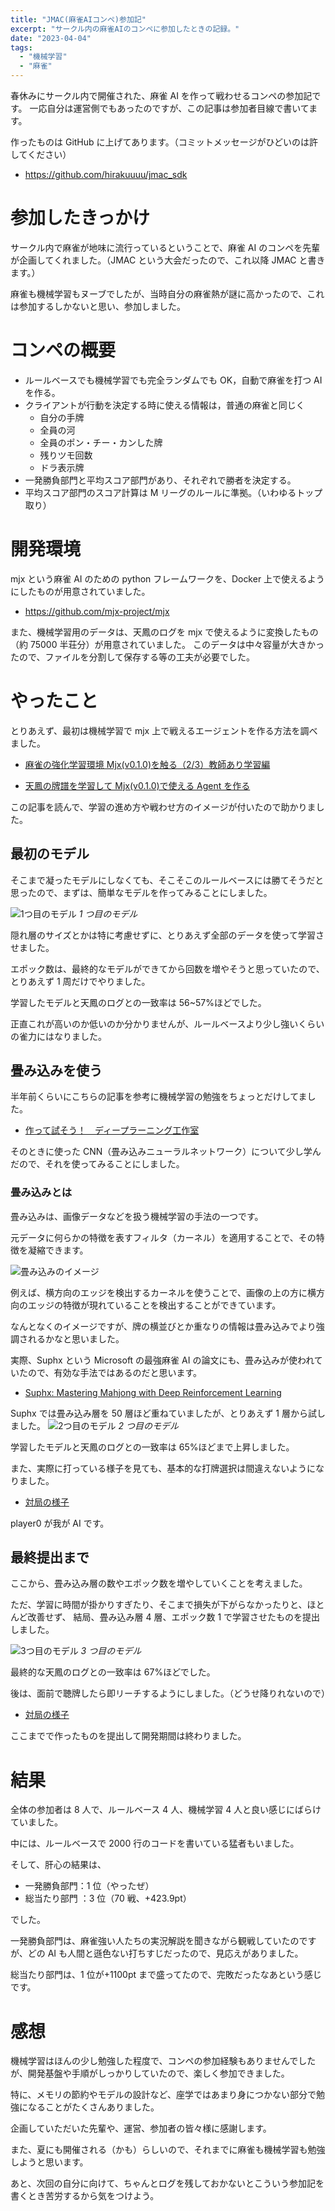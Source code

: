 ```yaml
---
title: "JMAC(麻雀AIコンペ)参加記"
excerpt: "サークル内の麻雀AIのコンペに参加したときの記録。"
date: "2023-04-04"
tags:
  - "機械学習"
  - "麻雀"
---
```


春休みにサークル内で開催された、麻雀 AI を作って戦わせるコンペの参加記です。
一応自分は運営側でもあったのですが、この記事は参加者目線で書いてます。

作ったものは GitHub に上げてあります。（コミットメッセージがひどいのは許してください）

- https://github.com/hirakuuuu/jmac_sdk

# 参加したきっかけ

サークル内で麻雀が地味に流行っているということで、麻雀 AI のコンペを先輩が企画してくれました。（JMAC という大会だったので、これ以降 JMAC と書きます。）

麻雀も機械学習もヌーブでしたが、当時自分の麻雀熱が謎に高かったので、これは参加するしかないと思い、参加しました。

# コンペの概要

- ルールベースでも機械学習でも完全ランダムでも OK，自動で麻雀を打つ AI を作る。
- クライアントが行動を決定する時に使える情報は，普通の麻雀と同じく
  - 自分の手牌
  - 全員の河
  - 全員のポン・チー・カンした牌
  - 残りツモ回数
  - ドラ表示牌
- 一発勝負部門と平均スコア部門があり、それぞれで勝者を決定する。
- 平均スコア部門のスコア計算は M リーグのルールに準拠。（いわゆるトップ取り）

# 開発環境

mjx という麻雀 AI のための python フレームワークを、Docker 上で使えるようにしたものが用意されていました。

- https://github.com/mjx-project/mjx

また、機械学習用のデータは、天鳳のログを mjx で使えるように変換したもの（約 75000 半荘分）が用意されていました。
このデータは中々容量が大きかったので、ファイルを分割して保存する等の工夫が必要でした。

# やったこと

とりあえず、最初は機械学習で mjx 上で戦えるエージェントを作る方法を調べました。

- [麻雀の強化学習環境 Mjx(v0.1.0)を触る（2/3）教師あり学習編](https://note.com/oshizo/n/n4eae69dbeb23)

- [天鳳の牌譜を学習して Mjx(v0.1.0)で使える Agent を作る](https://note.com/oshizo/n/n61441adc340c)

この記事を読んで、学習の進め方や戦わせ方のイメージが付いたので助かりました。

## 最初のモデル

そこまで凝ったモデルにしなくても、そこそこのルールベースには勝てそうだと思ったので、まずは、簡単なモデルを作ってみることにしました。

![1つ目のモデル](/assets/blog/jmac-2023-spring/model1.png)
_1 つ目のモデル_

隠れ層のサイズとかは特に考慮せずに、とりあえず全部のデータを使って学習させました。

エポック数は、最終的なモデルができてから回数を増やそうと思っていたので、とりあえず 1 周だけでやりました。

学習したモデルと天鳳のログとの一致率は 56~57%ほどでした。

正直これが高いのか低いのか分かりませんが、ルールベースより少し強いくらいの雀力にはなりました。

## 畳み込みを使う

半年前くらいにこちらの記事を参考に機械学習の勉強をちょっとだけしてました。

- [作って試そう！　ディープラーニング工作室](https://atmarkit.itmedia.co.jp/ait/series/18508/)

そのときに使った CNN（畳み込みニューラルネットワーク）について少し学んだので、それを使ってみることにしました。

### 畳み込みとは

畳み込みは、画像データなどを扱う機械学習の手法の一つです。

元データに何らかの特徴を表すフィルタ（カーネル）を適用することで、その特徴を凝縮できます。

![畳み込みのイメージ](/assets/blog/jmac-2023-spring/convolution.png)

例えば、横方向のエッジを検出するカーネルを使うことで、画像の上の方に横方向のエッジの特徴が現れていることを検出することができています。

なんとなくのイメージですが、牌の横並びとか重なりの情報は畳み込みでより強調されるかなと思いました。

実際、Suphx という Microsoft の最強麻雀 AI の論文にも、畳み込みが使われていたので、有効な手法ではあるのだと思います。

- [Suphx: Mastering Mahjong with Deep Reinforcement Learning](https://arxiv.org/abs/2003.13590)

Suphx では畳み込み層を 50 層ほど重ねていましたが、とりあえず 1 層から試しました。
![2つ目のモデル](/assets/blog/jmac-2023-spring/model2.png)
_2 つ目のモデル_

学習したモデルと天鳳のログとの一致率は 65%ほどまで上昇しました。

また、実際に打っている様子を見ても、基本的な打牌選択は間違えないようになりました。

- [対局の様子](<https://tenhou.net/5/#json={"title":["",""],"name":["player_3","player_2","player_1","player_0"],"rule":{"disp":"","aka":1},"log":[[[0,0,0],[25000,25000,25000,25000],[32,33],[],[35,47,25,46,36,47,13,44,21,45,38,38,34],[26,24,"4747p47",38,31,37,31],[46,44,13,45,21,34],[18,29,19,28,15,33,39,13,39,47,36,23,23],[18,18,15,"3939p39",16,"18m181818",21,43,35],[36,47,33,13,60,0,23,60,60],[33,45,23,53,12,19,47,46,39,29,13,16,17],[42,11,"c131112",43,19,25,"1919p19",21],[16,39,42,47,23,45,43,25],[37,44,32,46,41,11,38,12,44,14,36,43,43],[41,18,14,13,19,28,16],[11,46,18,32,60,60,44],["和了",[2100,-700,-700,-700],[0,0,0,"1飜40符2100点","役牌 中(1飜)"]]],[[0,1,0],[27100,24300,24300,24300],[26,42],[35,42],[25,47,29,34,19,34,21,29,18,29,11,28,52],[23,"292929m29",39,26,36,33,11,38,"c275226",12,41,24,35,"c333435",44,16,32,18,45],[47,0,28,25,39,60,21,19,23,11,18,60,41,11,34,12,60,16,18],[37,44,29,37,31,33,33,42,41,17,51,16,21],[34,43,17,39,"p333333",32,53,13,44,"c181617",36,17,32,"c345336",22,28,38],[29,41,60,43,39,42,44,21,60,31,32,13,60,17,34,51,60],[22,14,24,27,39,14,19,36,28,38,14,13,37],[46,25,42,"c393738",45,47,23,21,18,32,15,24,24,43,22,15],[60,36,13,42,25,45,39,47,60,19,24,15,32,60,22,60],[41,43,27,19,11,14,23,31,47,27,46,16,31],[17,33,46,46,15,26,19,45,45,43,25,11,31,13,34,27],[43,11,23,41,47,27,60,60,60,60,33,"r11",60,60,60,60],["和了",[-5500,0,0,6500],[3,0,3,"3飜40符5200点","立直(1飜)","役牌 發(1飜)","ドラ(1飜)"]]],[[1,0,0],[21600,24300,24300,29800],[41],[14],[21,19,22,36,29,28,33,44,35,33,46,11,33],[19,38,35,47,"c343536",19,25,17],[44,35,38,46,47,22,11,60],[32,16,14,41,23,53,47,46,34,15,27,21,41],[36,18,"c353436",44,24,26,"c222123",45],[27,60,32,46,60,47,26,44],[18,28,38,51,26,38,23,12,12,13,13,47,39],["c272628",29,37,"3838p38",22,"c242223",39,31,43],[39,47,12,37,51,18,12,29,31],[13,11,18,12,25,23,38,26,39,17,32,16,16],[22,43,24,15,52,34,46,26,28],[32,60,38,39,"r26",60,60,60,60],["和了",[-7700,0,0,8700],[3,0,3,"4飜30符7700点","立直(1飜)","平和(1飜)","裏ドラ(1飜)","赤ドラ(1飜)"]]],[[2,0,0],[13900,24300,24300,37500],[11],[],[29,27,26,12,31,16,12,39,39,23,19,47,32],[28,14,29,11,46,34,43,"3939p39",34,"c292728"],[47,26,60,19,60,60,23,43,31,11],[44,43,45,35,33,32,47,21,24,47,42,18,31],["p474747",31,13,12,28,"c343335",39,42,"p313131"],[45,43,18,24,21,44,60,32,28],[16,27,21,26,32,28,22,24,53,17,11,44,45],[33,27,33,"c181617",19,41,47,37,"c282627"],[44,11,45,53,32,19,60,21,41],[28,36,42,41,13,43,17,45,46,13,38,19,16],[36,29,38,24,21,22,41,32,18],[41,43,45,42,60,46,60,60,29],["和了",[-2000,2000,0,0],[1,0,1,"2飜30符2000点","役牌 中(1飜)","ドラ(1飜)"]]],[[3,0,0],[11900,26300,24300,37500],[53],[],[27,46,31,27,16,34,24,38,44,37,14,34,51],[44,22,36,35,"27p2727",31,45,41,"c383637",29,28,19,16],[31,46,44,44,38,60,60,60,22,35,24,60,60],[21,13,14,45,34,33,11,43,33,26,22,22,45],[32,"33p3333",28,52,32,13,"p454545",24,17,25,"c245226",18,33],[21,43,60,14,22,11,22,32,60,60,32,60,"33k333333"],[14,47,44,12,34,39,32,47,47,13,38,12,38],[16,27,17,"c141213",45,"38p3838",27,23,23,15,24,18,31],[60,12,39,44,27,17,14,45,27,60,60,60,60],[43,36,21,37,42,29,15,19,19,18,38,42,46],[22,33,43,37,29,41,25,17,35,41,26,15,14],[29,60,46,60,60,60,60,19,38,60,21,22,43],["和了",[0,-2600,2600,0],[2,1,2,"2飜40符2600点","槍槓(1飜)","役牌 中(1飜)"]]],[[4,0,0],[11900,23700,26900,37500],[34,15],[],[43,38,15,25,46,39,46,17,38,11,11,46,26],[32,11,21,42,22,28,"46m464646",18,14,"3838p38",31,21,33],[39,32,60,43,42,25,0,22,18,14,26,28,31],[42,26,23,52,47,17,38,27,53,25,28,47,24],[12,18,41,23,"p255225","4747p47","c222324",19,17,"c262728",41,13],[17,53,18,41,42,23,12,38,19,17,60,60],[39,35,32,19,45,42,12,23,29,36,34,22,26],[32,"32p3232","c533436",47,46,33,41,12,24,35,21,33],[39,19,45,12,26,47,46,29,12,35,24,33],[16,32,16,21,37,28,37,28,31,13,18,18,45],[43,25,31,14,29,13,33,14,36,26],[60,21,13,32,60,45,60,"r13",60,60],["和了",[0,8700,0,-7700],[1,3,1,"4飜30符7700点","役牌 中(1飜)","混一色(2飜)","赤ドラ(1飜)"]]],[[5,0,0],[11900,32400,26900,28800],[17],[32],[15,44,17,37,33,19,27,21,34,45,18,14,26],[33,32,51,29,41,"c181719",16,"c131451",39],[45,33,15,44,26,41,21,37,29],[37,18,42,36,22,34,38,16,41,21,31,28,16],[38,23,43,41,31,24,23,"c212223","c373638",35],[38,41,28,43,41,34,42,18,21,24],[53,36,12,11,28,22,27,26,46,45,39,24,39],[19,37,"c282627",14,42,"c345336",46,25,39],[46,19,45,11,28,42,60,22,14],[29,45,17,21,17,26,13,25,27,34,47,52,14],[42,18,32,12,33,11,23,13,22],[21,29,45,47,42,18,"r11",60,60],["和了",[0,-8000,0,9000],[3,1,3,"満貫8000点","立直(1飜)","断幺九(1飜)","裏ドラ(1飜)","赤ドラ(1飜)"]]],[[6,0,0],[11900,24400,26900,36800],[38,17],[],[15,38,11,43,34,33,13,39,17,39,41,16,14],[22,"c181617","c121113",37,28,17,21,21],[38,41,22,43,37,28,17,39],[41,21,44,52,28,43,26,36,26,47,22,35,23],[35,24,"c222324",38,11,44,47,19],[36,43,47,60,44,60,60,11],[43,16,45,32,46,18,12,33,34,46,34,11,16],[42,"4646p46",36,34,22,46,24,24,14,17,19],[43,42,45,34,60,"4646k4646",60,60,11,36,34],[46,47,14,18,19,31,25,12,37,23,33,27,13],[28,35,27,12,23,47,11,18,13,32],[46,47,18,60,19,60,37,11,18,13],["和了",[0,0,3900,-3900],[2,3,2,"2飜40符3900点","役牌 發(1飜)","ドラ(1飜)"]]],[[6,1,0],[11900,24400,30800,32900],[11,36,25],[],[46,31,31,13,15,11,16,38,24,36,21,39,23],[24,28,45,31,31,34,38,29,13,15,22,37,19,"c383637","c141315","3838p38",17,21,47,18],[16,11,46,28,"313131a31",21,34,23,13,15,45,22,29,39,19,24,24,60,17,47],[21,35,34,16,27,44,27,14,11,43,32,17,25],[43,13,28,"2727p27",38,19,41,"4343p43",29,44,"c151314",25,28,18,36,14,42,37,"c171819",18],[17,35,34,44,32,28,60,25,21,29,11,60,44,16,38,28,60,36,37,60],[47,19,42,17,41,13,46,12,39,12,51,26,21],[39,42,27,44,43,39,23,22,43,"c212223","4242p42",44,"c111213",47,35,23,"39p3939",37,34,27,26,16],[26,47,51,27,19,41,46,43,44,43,12,60,17,21,60,60,47,"39k393939",37,34,27,26],[14,32,23,33,26,47,14,18,52,35,34,26,16],[33,45,45,32,32,33,15,42,22,19,29,33,46,38,53,37,17,12,45],[47,60,60,23,33,60,18,60,60,60,60,60,60,60,14,60,60,60,60],["和了",[4200,-4200,0,0],[0,1,0,"2飜60符3900点","河底撈魚(1飜)","ドラ(1飜)"]]],[[7,0,0],[16100,20200,30800,32900],[39],[],[12,17,23,41,37,23,39,33,22,37,34,24,13],["37p3737",33,36,16,14,33,45,16,43,36],[41,34,39,23,36,60,60,17,60,60],[36,36,46,38,47,34,37,53,29,12,21,12,42],[44,"c345336","c393738",52,31,17,24,32,21,27],[21,46,44,60,29,47,17,42,60,60],[18,19,28,15,11,46,37,44,46,51,26,44,21],["4444p44",35,"p464646",22,13,43,26,"c171819",14,14],[37,21,35,11,60,22,60,43,60,60],[16,17,32,22,44,19,34,15,41,35,29,26,32],[27,47,33,24,41,25,45,39,46,45],[44,60,29,41,60,19,60,60,60,60],["和了",[0,-3900,3900,0],[2,1,2,"3飜30符3900点","自風 北(1飜)","役牌 發(1飜)","赤ドラ(1飜)"]]]]}>)

player0 が我が AI です。

## 最終提出まで

ここから、畳み込み層の数やエポック数を増やしていくことを考えました。

ただ、学習に時間が掛かりすぎたり、そこまで損失が下がらなかったりと、ほとんど改善せず、
結局、畳み込み層 4 層、エポック数 1 で学習させたものを提出しました。

![3つ目のモデル](/assets/blog/jmac-2023-spring/model3.png)
_3 つ目のモデル_

最終的な天鳳のログとの一致率は 67%ほどでした。

後は、面前で聴牌したら即リーチするようにしました。（どうせ降りれないので）

- [対局の様子](<https://tenhou.net/5/#json={%22title%22:[%22%22,%22%22],%22name%22:[%22player_0%22,%22player_1%22,%22player_2%22,%22player_3%22],%22rule%22:{%22disp%22:%22%22,%22aka%22:1},%22log%22:[[[0,0,0],[25000,25000,25000,25000],[38],[52],[47,17,12,26,32,29,28,14,45,12,21,39,38],[44,13,13,44,37,34,19,18,14,18,38],[60,21,45,60,47,29,60,32,34,%22r17%22,60],[35,34,12,13,14,33,32,45,31,36,19,16,39],[21,41,22,15,42,27,18,23,25,24,21],[45,39,19,41,15,42,16,%22r27%22,60,60,60],[45,26,12,11,42,24,19,42,46,53,41,16,11],[17,43,14,28,37,28,43,51,33,27,24],[19,24,26,45,46,53,14,37,12,16,27],[28,47,32,22,36,23,22,37,32,29,17,34,46],[43,29,31,33,44,18,47,25,15,16],[46,43,34,37,17,47,31,33,44,29],[%22%E5%92%8C%E4%BA%86%22,[14000,0,-12000,0],[0,2,0,%22%E6%BA%80%E8%B2%AB12000%E7%82%B9%22,%22%E7%AB%8B%E7%9B%B4(1%E9%A3%9C)%22,%22%E4%B8%80%E7%9B%83%E5%8F%A3(1%E9%A3%9C)%22,%22%E3%83%89%E3%83%A9(1%E9%A3%9C)%22,%22%E8%A3%8F%E3%83%89%E3%83%A9(1%E9%A3%9C)%22]]],[[0,1,0],[38000,24000,13000,25000],[38],[42],[42,47,41,33,32,18,38,24,43,33,19,41,29],[42,18,%22p424242%22,33,12,14,14,17,23,22,27,28,43,31,22],[29,43,38,47,60,60,60,18,32,41,60,60,60,60,41],[41,11,46,35,13,21,41,34,34,28,11,44,39],[16,35,17,36,28,45,23,45,21,37,44,34,21,15,19],[46,44,60,16,39,21,45,23,36,45,60,37,%22r34%22,60,60],[25,13,32,26,36,29,12,18,25,31,29,19,17],[27,46,23,34,14,36,26,28,16,53,39,37,16,17,26],[36,25,46,23,%22r31%22,60,60,60,60,60,60,60,60,60,60],[12,13,46,22,26,44,39,42,11,11,31,43,39],[24,45,52,31,32,38,36,45,51,35,47,25,33,27,37],[46,42,43,44,60,60,11,22,36,51,35,47,25,24,33],[%22%E5%92%8C%E4%BA%86%22,[0,0,3600,-1600],[2,3,2,%221%E9%A3%9C40%E7%AC%A61300%E7%82%B9%22,%22%E7%AB%8B%E7%9B%B4(1%E9%A3%9C)%22]]],[[1,0,0],[38000,23000,15600,23400],[42],[],[12,39,36,15,28,13,35,17,47,37,16,36,25],[22,12,31,34,29,46,25,%22c141213%22],[47,39,60,28,60,60,22,12],[22,14,28,24,15,45,19,38,37,21,38,31,19],[38,51,11,29,19,45,27,53,33],[24,14,28,31,29,37,11,60,60],[23,39,41,24,11,42,19,41,46,45,46,37,42],[26,39,11,47,28,17,26,35,18],[45,26,19,23,47,28,24,37,35],[27,44,36,35,17,33,32,36,42,44,16,15,25],[18,33,28,41,33,37,21,14],[36,15,60,60,42,%22r32%22,60,60],[%22%E5%92%8C%E4%BA%86%22,[2000,0,-1000,0],[0,2,0,%221%E9%A3%9C30%E7%AC%A61000%E7%82%B9%22,%22%E6%96%AD%E5%B9%BA%E4%B9%9D(1%E9%A3%9C)%22]]],[[2,0,0],[40000,23000,14600,22400],[36],[],[16,39,35,14,28,26,19,28,43,11,13,31,52],[27,44,39,38,24,29,33,33,13,16,21,16,22,27,42,29,31],[43,60,31,19,11,60,16,38,60,60,60,60,60,39,39,42,60],[47,34,47,28,24,23,46,41,34,45,14,38,37],[28,13,46,39,13,12,41,23,47,36,27,26,17,22,34,44,32],[14,41,24,23,45,39,60,38,12,37,36,47,23,27,60,60,22],[15,42,29,26,21,31,15,14,37,42,18,46,47],[44,32,38,51,25,35,32,26,14,16,23,29,17,11,33,36,11,25],[14,18,21,47,46,60,29,38,51,44,25,60,60,37,11,15,23,36],[23,33,37,42,12,17,18,25,22,22,38,39,21],[19,17,24,27,36,37,35,18,12,19,21,41,45,12,41,53,45,32],[12,42,25,33,17,37,22,27,18,19,%22r12%22,60,60,60,60,60,60,60],[%22%E6%B5%81%E5%B1%80%22,[-1000,-1000,-1000,3000]]],[[3,1,1],[39000,22000,13600,24400],[43],[43],[13,47,26,46,13,25,28,25,42,36,33,34,35],[19,17,27,22,16,37,31,42,47,15,22,38,36,39,17],[60,60,42,60,47,46,60,60,60,13,60,%22r13%22,60,60],[22,53,18,51,29,13,16,32,34,38,12,35,44],[32,34,24,27,29,13,31,45,46,14,23,16,42,32],[16,13,12,38,22,18,27,51,24,46,44,13,60,14],[32,14,29,39,33,52,14,22,19,26,24,28,28],[11,37,27,45,41,43,44,11,15,11,12,21,33,31],[29,19,33,32,60,45,43,11,44,14,37,39,12,52],[41,45,19,44,38,23,28,24,36,26,15,39,16],[27,33,18,11,17,29,31,36,35,18,46,46,23,21,41],[45,39,44,41,33,36,26,19,31,11,38,46,24,46,21],[%22%E5%92%8C%E4%BA%86%22,[7500,-1400,-1400,-2700],[0,0,0,%224%E9%A3%9C20%E7%AC%A65200%E7%82%B9%22,%22%E9%96%80%E5%89%8D%E6%B8%85%E8%87%AA%E6%91%B8%E5%92%8C(1%E9%A3%9C)%22,%22%E7%AB%8B%E7%9B%B4(1%E9%A3%9C)%22,%22%E5%B9%B3%E5%92%8C(1%E9%A3%9C)%22,%22%E6%96%AD%E5%B9%BA%E4%B9%9D(1%E9%A3%9C)%22]]],[[4,0,0],[45500,20600,12200,21700],[29],[41],[41,42,38,33,14,24,21,19,33,42,29,46,46],[11,33,16,11,44,19,37,47,19,15,28,43,17,53,37,32,46],[60,21,41,60,60,24,60,60,38,%22r29%22,60,60,60,60,60,60],[21,31,18,14,42,22,26,32,22,23,18,37,24],[34,43,29,13,23,13,12,17,25,31,25,32,14,12,38,22],[60,42,37,43,29,26,%22r13%22,60,60,60,60,60,60,60,60,60],[45,47,32,36,19,27,13,23,44,31,45,11,44],[35,33,18,16,34,28,16,24,13,21,47,36,36,38,43,47],[19,23,60,60,47,60,60,27,24,11,21,47,31,35,38,60],[35,12,31,44,25,14,39,27,28,12,46,26,28],[23,35,43,39,26,11,39,36,15,15,41,52,41,37,27,16],[35,44,31,23,27,14,43,11,35,36,60,%22r39%22,60,60,60,60],[%22%E5%92%8C%E4%BA%86%22,[21000,-6000,-6000,-6000],[0,0,0,%22%E8%B7%B3%E6%BA%8018000%E7%82%B9%22,%22%E9%96%80%E5%89%8D%E6%B8%85%E8%87%AA%E6%91%B8%E5%92%8C(1%E9%A3%9C)%22,%22%E7%AB%8B%E7%9B%B4(1%E9%A3%9C)%22,%22%E5%BD%B9%E7%89%8C%20%E7%99%BC(1%E9%A3%9C)%22,%22%E4%B8%89%E6%9A%97%E5%88%BB(2%E9%A3%9C)%22,%22%E8%A3%8F%E3%83%89%E3%83%A9(2%E9%A3%9C)%22]]],[[4,1,0],[65500,13600,6200,14700],[45],[35],[26,17,19,23,29,16,45,25,33,19,14,17,34],[18,26,31,23,28,28,33,28,31,33,13,31,17],[45,29,60,60,60,60,23,60,60,34,19,60,60],[38,24,51,38,37,26,43,42,36,24,19,37,27],[33,15,29,38,19,12,27,11,43,22,25,44,26],[36,43,42,38,29,33,%22r26%22,60,60,60,60,60,60],[21,18,27,45,12,17,14,44,29,46,35,12,31],[41,29,12,46,43,44,39,41,32,52,46,18,23],[14,31,27,44,45,35,17,44,60,43,60,52,12],[21,47,13,32,41,14,35,22,16,13,25,39,47],[41,46,44,42,11,11,43,24,14,36,27,15],[32,16,21,44,35,22,42,46,39,24,43,25],[%22%E5%92%8C%E4%BA%86%22,[0,7700,-6700,0],[1,2,1,%224%E9%A3%9C25%E7%AC%A66400%E7%82%B9%22,%22%E7%AB%8B%E7%9B%B4(1%E9%A3%9C)%22,%22%E4%B8%83%E5%AF%BE%E5%AD%90(2%E9%A3%9C)%22,%22%E8%B5%A4%E3%83%89%E3%83%A9(1%E9%A3%9C)%22]]]]}>)

ここまでで作ったものを提出して開発期間は終わりました。

# 結果

全体の参加者は 8 人で、ルールベース 4 人、機械学習 4 人と良い感じにばらけていました。

中には、ルールベースで 2000 行のコードを書いている猛者もいました。

そして、肝心の結果は、

- 一発勝負部門：1 位（やったぜ）
- 総当たり部門 ：3 位（70 戦、+423.9pt）

でした。

一発勝負部門は、麻雀強い人たちの実況解説を聞きながら観戦していたのですが、どの AI も人間と遜色ない打ちすじだったので、見応えがありました。

総当たり部門は、1 位が+1100pt まで盛ってたので、完敗だったなあという感じです。

# 感想

機械学習はほんの少し勉強した程度で、コンペの参加経験もありませんでしたが、開発基盤や手順がしっかりしていたので、楽しく参加できました。

特に、メモリの節約やモデルの設計など、座学ではあまり身につかない部分で勉強になることがたくさんありました。

企画していただいた先輩や、運営、参加者の皆々様に感謝します。

また、夏にも開催される（かも）らしいので、それまでに麻雀も機械学習も勉強しようと思います。

あと、次回の自分に向けて、ちゃんとログを残しておかないとこういう参加記を書くとき苦労するから気をつけよう。
